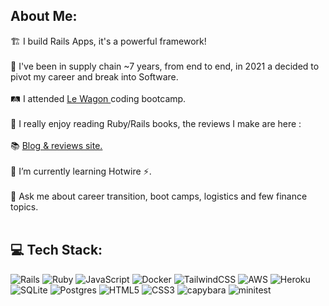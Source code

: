 ## About Me:
🏗 I build Rails Apps, it's a powerful framework!<br>
<br>🛫 I've been in supply chain ~7 years, from end to end, in 2021 a decided to pivot my career and break into Software.
<br><br>🛤 I attended [Le Wagon ](https://www.lewagon.com/) coding bootcamp.<br>
<br>🦕 I really enjoy reading Ruby/Rails books, the reviews I make are here :
<br><br>📚 [Blog & reviews site.](https://home.dominicdev.com/) 
<br><br>🌱 I’m currently learning Hotwire ⚡️.
<br><br>💬 Ask me about career transition, boot camps, logistics and few finance topics.<br><br>


## 💻 Tech Stack:
![Rails](https://img.shields.io/badge/rails-%23CC0000.svg?style=flat&logo=ruby-on-rails&logoColor=white) ![Ruby](https://img.shields.io/badge/ruby-%23CC342D.svg?style=flat&logo=ruby&logoColor=white) ![JavaScript](https://img.shields.io/badge/javascript-%23323330.svg?style=flat&logo=javascript&logoColor=%23F7DF1E) ![Docker](https://img.shields.io/badge/%F0%9F%90%B3-docker-blue) ![TailwindCSS](https://img.shields.io/badge/tailwindcss-%2338B2AC.svg?style=flat&logo=tailwind-css&logoColor=white) ![AWS](https://img.shields.io/badge/AWS-%23FF9900.svg?style=flat&logo=amazon-aws&logoColor=white) ![Heroku](https://img.shields.io/badge/heroku-%23430098.svg?style=flat&logo=heroku&logoColor=white) ![SQLite](https://img.shields.io/badge/sqlite-%2307405e.svg?style=flat&logo=sqlite&logoColor=white) ![Postgres](https://img.shields.io/badge/postgres-%23316192.svg?style=flat&logo=postgresql&logoColor=white) ![HTML5](https://img.shields.io/badge/html5-%23E34F26.svg?style=flat&logo=html5&logoColor=white) ![CSS3](https://img.shields.io/badge/css3-%231572B6.svg?style=flat&logo=css3&logoColor=white) ![capybara](https://img.shields.io/badge/%F0%9F%A6%94%20-capybara-yellowgreen) ![minitest](https://img.shields.io/badge/%F0%9F%94%AC%20-minitest-success)

